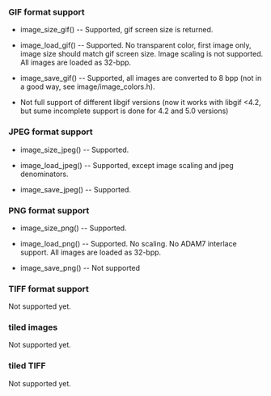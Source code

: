 ### GIF format support

* image_size_gif() -- Supported, gif screen size is returned.

* image_load_gif() -- Supported. No transparent color, first image only,
image size should match gif screen size. Image scaling is not supported.
All images are loaded as 32-bpp.

* image_save_gif() -- Supported, all images are converted to 8 bpp (not
in a good way, see image/image_colors.h).

* Not full support of different libgif versions (now it works with libgif
<4.2, but sume incomplete support is done for 4.2 and 5.0 versions)

### JPEG format support

* image_size_jpeg() -- Supported.

* image_load_jpeg() -- Supported, except image scaling and jpeg denominators.

* image_save_jpeg() -- Supported.

### PNG format support

* image_size_png() -- Supported.

* image_load_png() -- Supported. No scaling. No ADAM7 interlace support. All images are loaded as 32-bpp.

* image_save_png() -- Not supported

### TIFF format support

Not supported yet.

### tiled images

Not supported yet.

### tiled TIFF

Not supported yet.
